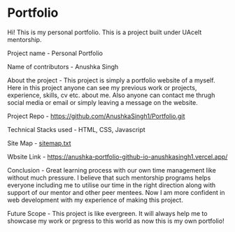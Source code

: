 # Portfolio
Hi! This is my personal portfolio.
This is a project built under UAcelt mentorship.


Project name - Personal Portfolio 


Name of contributors - Anushka Singh  


About the project -
This project is simply a portfolio website of a myself. Here in this project anyone can see my previous work or projects, experience, skills, cv etc. about me. Also anyone can contact me thrugh social media or email or simply leaving a message on the website.


Project Repo - https://github.com/AnushkaSingh1/Portfolio.git


Technical Stacks used - HTML, CSS, Javascript


Site Map - [sitemap.txt](https://github.com/AnushkaSingh1/Portfolio/files/8102191/sitemap.txt)

          
Wbsite Link - https://anushka-portfolio-github-io-anushkasingh1.vercel.app/


Conclusion - 
Great learning process with our own time management like without much pressure. I believe that such mentorship programs helps everyone including me to utilise our time in the right direction along with support of our mentor and other peer mentees. Now I am more confident in web development with my experience of making this project.


Future Scope -
This project is like evergreen. It will always help me to showcase my work or prgress to this world as now this is my own portfolio! 

